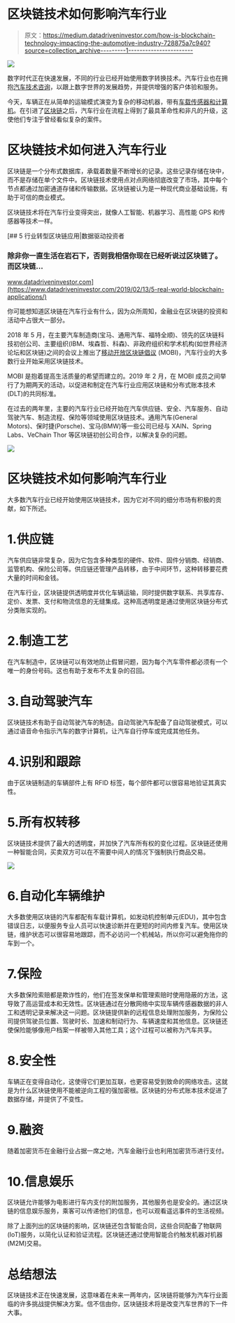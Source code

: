 # 区块链技术如何影响汽车行业

> 原文：<https://medium.datadriveninvestor.com/how-is-blockchain-technology-impacting-the-automotive-industry-728875a7c940?source=collection_archive---------1----------------------->

![](img/3900fb3aa00d34deede82c0257ea8057.png)

数字时代正在快速发展，不同的行业已经开始使用数字转换技术。汽车行业也在拥抱[汽车技术咨询](https://www.fpt-software.com/industries/automotive/)，以跟上数字世界的发展趋势，并提供增强的客户体验和服务。

今天，车辆正在从简单的运输模式演变为复杂的移动机器，带有[车载传感器和计算机](https://www.theglobeandmail.com/globe-drive/how-cars-have-become-rolling-computers/article29008154/)。在引进了[区块链](https://en.wikipedia.org/wiki/Blockchain)之后，汽车行业在流程上得到了最具革命性和非凡的升级，这使他们专注于曾经看似复杂的案件。

# 区块链技术如何进入汽车行业

区块链是一个分布式数据库，承载着数量不断增长的记录。这些记录存储在块中，而不是存储在单个文件中。区块链技术使用点对点网络彻底改变了市场，其中每个节点都通过加密通道存储和传输数据。区块链被认为是一种现代商业基础设施，有助于可信的商业模式。

区块链技术将在汽车行业变得突出，就像人工智能、机器学习、高性能 GPS 和传感器等技术一样。

[](https://www.datadriveninvestor.com/2019/02/13/5-real-world-blockchain-applications/) [## 5 行业转型区块链应用|数据驱动投资者

### 除非你一直生活在岩石下，否则我相信你现在已经听说过区块链了。而区块链…

www.datadriveninvestor.com](https://www.datadriveninvestor.com/2019/02/13/5-real-world-blockchain-applications/) 

你可能想知道区块链在汽车行业有什么，因为众所周知，金融业在区块链的投资和活动中占很大一部分。

2018 年 5 月，在主要汽车制造商(宝马、通用汽车、福特全顺)、领先的区块链科技初创公司、主要组织(IBM、埃森哲、科森)、非政府组织和学术机构(如世界经济论坛和区块链)之间的会议上推出了[移动开放区块链倡议](https://dlt.mobi/) (MOBI)，汽车行业的大多数行业开始采用区块链技术。

MOBI 是抱着提高生活质量的希望而建立的。2019 年 2 月，在 MOBI 成员之间举行了为期两天的活动，以促进和制定在汽车行业应用区块链和分布式账本技术(DLT)的共同标准。

在过去的两年里，主要的汽车行业已经开始在汽车供应链、安全、汽车服务、自动驾驶汽车、制造流程、保险等领域使用区块链技术。通用汽车(General Motors)、保时捷(Porsche)、宝马(BMW)等一些公司已经与 XAIN、Spring Labs、VeChain Thor 等区块链初创公司合作，以解决复杂的问题。

![](img/0cea13a7f48e7a6a8e9d3e51f0df7986.png)

# 区块链技术如何影响汽车行业

大多数汽车行业已经开始使用区块链技术，因为它对不同的细分市场有积极的贡献，如下所述。

# 1.供应链

汽车供应链非常复杂，因为它包含多种类型的硬件、软件、固件分销商、经销商、监管机构、保险公司等。供应链还管理产品转移，由于中间环节，这种转移要花费大量的时间和金钱。

在汽车行业，区块链提供透明度并优化车辆运输，同时提供数字联系、共享库存、定价、发票、支付和物流信息的无缝集成。这种高透明度是通过使用区块链分布式分类账实现的。

# 2.制造工艺

在汽车制造中，区块链可以有效地防止假冒问题，因为每个汽车零件都必须有一个唯一的身份号码。这也有助于发布不太复杂的召回。

# 3.自动驾驶汽车

区块链技术有助于自动驾驶汽车的制造。自动驾驶汽车配备了自动驾驶模式，可以通过语音命令指示汽车的数字计算机，让汽车自行停车或完成其他任务。

# 4.识别和跟踪

由于区块链制造的车辆部件上有 RFID 标签，每个部件都可以很容易地验证其真实性。

# 5.所有权转移

区块链技术提供了最大的透明度，并加快了汽车所有权的变化过程。区块链还使用一种智能合同，买卖双方可以在不需要中间人的情况下强制执行商品交易。

![](img/2120d1dac45a2cc34304378b207dc0d4.png)

# 6.自动化车辆维护

大多数使用区块链的汽车都配有车载计算机，如发动机控制单元(EDU)，其中包含错误日志，以便服务专业人员可以快速诊断并在更短的时间内修复汽车。使用区块链，维护状态可以很容易地跟踪，而不必访问一个机械站，所以你可以避免拖你的车到一个。

# 7.保险

大多数保险索赔都是欺诈性的，他们在签发保单和管理索赔时使用隐蔽的方法，这导致了高运营成本和无效性。区块链通过在分散网络中实现车辆传感器数据的非人工和透明记录来解决这一问题。区块链提供新的远程信息处理附加服务，为保险公司提供驾驶员位置、驾驶时长、加速和制动行为、车辆速度和其他信息。区块链还使保险能够像用户档案一样被带入其他工具；这个过程可以被称为汽车共享。

# 8.安全性

车辆正在变得自动化，这使得它们更加互联，也更容易受到致命的网络攻击。这就是为什么区块链使用不能被逆向工程的强加密根。区块链的分布式账本技术促进了数据存储，并提供了不变性。

# 9.融资

随着加密货币在金融行业占据一席之地，汽车金融行业也利用加密货币进行支付。

# 10.信息娱乐

区块链允许能够为电影进行车内支付的附加服务，其他服务也是安全的。通过区块链的信息娱乐服务，乘客可以传递他们的信息，也可以观看遥远事件的生活视频。

除了上面列出的区块链的影响，区块链还包含智能合同，这些合同配备了物联网(IoT)服务，以简化认证和验证流程。区块链还通过使用智能合约触发机器对机器(M2M)交易。

# 总结想法

区块链技术正在快速发展，这意味着在未来一两年内，区块链将能够为汽车行业面临的许多挑战提供解决方案。信不信由你，区块链技术将是改变汽车世界的下一件大事。